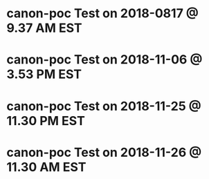 # canon-poc Test on 2018-0817 @  9.37 AM EST
# canon-poc Test on 2018-11-06 @ 3.53 PM EST
# canon-poc Test on 2018-11-25 @ 11.30 PM EST
# canon-poc Test on 2018-11-26 @ 11.30  AM EST
